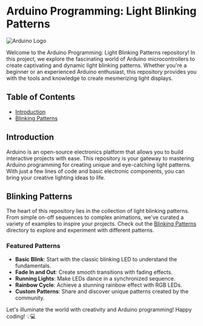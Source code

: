 # Arduino Programming: Light Blinking Patterns

![Arduino Logo](https://upload.wikimedia.org/wikipedia/commons/thumb/8/87/Arduino_Logo.svg/1200px-Arduino_Logo.svg.png)

Welcome to the Arduino Programming: Light Blinking Patterns repository! In this project, we explore the fascinating world of Arduino microcontrollers to create captivating and dynamic light blinking patterns. Whether you're a beginner or an experienced Arduino enthusiast, this repository provides you with the tools and knowledge to create mesmerizing light displays.

## Table of Contents

- [Introduction](#introduction)
- [Blinking Patterns](#blinking-patterns)

## Introduction

Arduino is an open-source electronics platform that allows you to build interactive projects with ease. This repository is your gateway to mastering Arduino programming for creating unique and eye-catching light patterns. With just a few lines of code and basic electronic components, you can bring your creative lighting ideas to life.

## Blinking Patterns

The heart of this repository lies in the collection of light blinking patterns. From simple on-off sequences to complex animations, we've curated a variety of examples to inspire your projects. Check out the [Blinking Patterns](blinking-patterns/) directory to explore and experiment with different patterns.

### Featured Patterns

- **Basic Blink**: Start with the classic blinking LED to understand the fundamentals.
- **Fade In and Out**: Create smooth transitions with fading effects.
- **Running Lights**: Make LEDs dance in a synchronized sequence.
- **Rainbow Cycle**: Achieve a stunning rainbow effect with RGB LEDs.
- **Custom Patterns**: Share and discover unique patterns created by the community.

Let's illuminate the world with creativity and Arduino programming! Happy coding! :bulb::computer:
